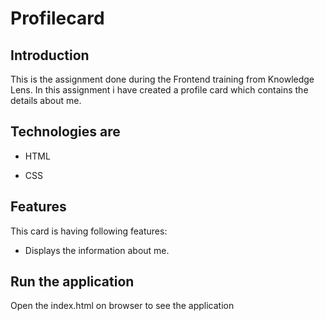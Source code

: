 # Profilecard

## Introduction
This is the assignment done during the Frontend training from Knowledge Lens. In this assignment i have created a profile card which 
contains the details about me.

## Technologies are

- HTML

- CSS 

## Features

This card is having following features:

- Displays the information about me.

## Run the application
Open the index.html on browser to see the application